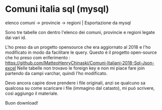 # Comuni italia sql (mysql)
elenco comuni -> provincie -> regioni | Esportazione da mysql

Sono tre tabelle con dentro l'elenco dei comuni, provincie e regioni legate dai vari id.

L'ho preso da un progetto opensource che era aggiornato al 2018 e l'ho modificato in modo da facilitare le query.
Questo è il progetto open-source che ho preso com eriferimento : https://github.com/MatteoHenryChinaski/Comuni-Italiani-2018-Sql-Json-excel
Nelle tabelle non trovavo le foreign key e non mi piace fare join partendo da campi varchar, quindi l'ho modificato. 

Devo ancora capire dove prendere i file originali, anzi se qualcuno sa qualcosa su come scaricare i file (immagino dal catasto), mi può scrivere, così aggiungo il materiale.

Buon download!

